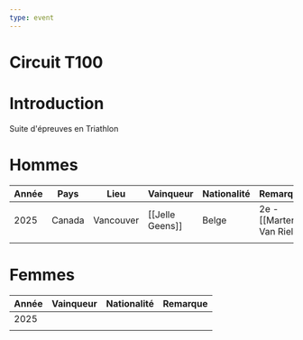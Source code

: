 ```yaml
---
type: event
---
```


# Circuit T100

# Introduction

Suite d'épreuves en Triathlon

# Hommes

| Année | Pays   | Lieu      | Vainqueur       | Nationalité | Remarque                 |
| ----- | ------ | --------- | --------------- | ----------- | ------------------------ |
| 2025  | Canada | Vancouver | [[Jelle Geens]] | Belge       | 2e - [[Marten Van Riel]] |
|       |        |           |                 |             |                          |
# Femmes

| Année | Vainqueur | Nationalité | Remarque |
| ----- | --------- | ----------- | -------- |
| 2025  |           |             |          |
|       |           |             |          |
